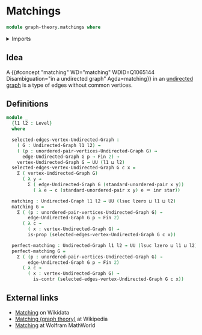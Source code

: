 # Matchings

```agda
module graph-theory.matchings where
```

<details><summary>Imports</summary>

```agda
open import foundation.contractible-types
open import foundation.coproduct-types
open import foundation.dependent-pair-types
open import foundation.identity-types
open import foundation.propositions
open import foundation.unit-type
open import foundation.universe-levels
open import foundation.unordered-pairs

open import graph-theory.undirected-graphs

open import univalent-combinatorics.standard-finite-types
```

</details>

## Idea

A
{{#concept "matching" WD="matching" WDID=Q1065144 Disambiguation="in a undirected graph" Agda=matching}}
in an [undirected graph](graph-theory.undirected-graphs.md) is a type of edges
without common vertices.

## Definitions

```agda
module _
  {l1 l2 : Level}
  where

  selected-edges-vertex-Undirected-Graph :
    ( G : Undirected-Graph l1 l2) →
    ( (p : unordered-pair-vertices-Undirected-Graph G) →
      edge-Undirected-Graph G p → Fin 2) →
    vertex-Undirected-Graph G → UU (l1 ⊔ l2)
  selected-edges-vertex-Undirected-Graph G c x =
    Σ ( vertex-Undirected-Graph G)
      ( λ y →
        Σ ( edge-Undirected-Graph G (standard-unordered-pair x y))
          ( λ e → c (standard-unordered-pair x y) e ＝ inr star))

  matching : Undirected-Graph l1 l2 → UU (lsuc lzero ⊔ l1 ⊔ l2)
  matching G =
    Σ ( (p : unordered-pair-vertices-Undirected-Graph G) →
        edge-Undirected-Graph G p → Fin 2)
      ( λ c →
        ( x : vertex-Undirected-Graph G) →
        is-prop (selected-edges-vertex-Undirected-Graph G c x))

  perfect-matching : Undirected-Graph l1 l2 → UU (lsuc lzero ⊔ l1 ⊔ l2)
  perfect-matching G =
    Σ ( (p : unordered-pair-vertices-Undirected-Graph G) →
        edge-Undirected-Graph G p → Fin 2)
      ( λ c →
        ( x : vertex-Undirected-Graph G) →
          is-contr (selected-edges-vertex-Undirected-Graph G c x))
```

## External links

- [Matching](https://www.wikidata.org/entity/Q1065144) on Wikidata
- [Matching (graph theory)](<https://en.wikipedia.org/wiki/Matching_(graph_theory)>)
  at Wikipedia
- [Matching](https://mathworld.wolfram.com/Matching.html) at Wolfram MathWorld
